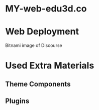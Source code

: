 # MY-web-edu3d.co

# Web Deployment
Bitnami image of Discourse

# Used Extra Materials
## Theme Components
## Plugins

